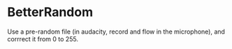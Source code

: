 # BetterRandom
Use a pre-random file (in audacity, record and flow in the microphone), and corrrect it from 0 to 255.
